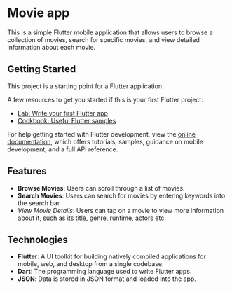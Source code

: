 # Movie app
This is a simple Flutter mobile application that allows users to browse a collection of movies, search for specific movies, and view detailed information about each movie.

## Getting Started

This project is a starting point for a Flutter application.

A few resources to get you started if this is your first Flutter project:

- [Lab: Write your first Flutter app](https://docs.flutter.dev/get-started/codelab)
- [Cookbook: Useful Flutter samples](https://docs.flutter.dev/cookbook)

For help getting started with Flutter development, view the
[online documentation](https://docs.flutter.dev/), which offers tutorials,
samples, guidance on mobile development, and a full API reference.

## Features
- **Browse Movies**: Users can scroll through a list of movies.
- **Search Movies**: Users can search for movies by entering keywords into the search bar.
- *View Movie Details*: Users can tap on a movie to view more information about it, such as its title, genre, runtime, actors etc.

## Technologies
- **Flutter**: A UI toolkit for building natively compiled applications for mobile, web, and desktop from a single codebase.
- **Dart**: The programming language used to write Flutter apps.
- **JSON**: Data is stored in JSON format and loaded into the app.